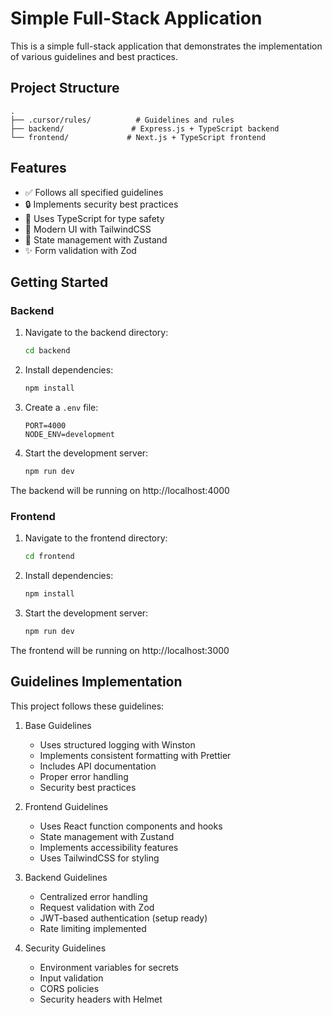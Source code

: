# Simple Full-Stack Application

This is a simple full-stack application that demonstrates the implementation of various guidelines and best practices.

## Project Structure

```
.
├── .cursor/rules/          # Guidelines and rules
├── backend/               # Express.js + TypeScript backend
└── frontend/             # Next.js + TypeScript frontend
```

## Features

- ✅ Follows all specified guidelines
- 🔒 Implements security best practices
- 📝 Uses TypeScript for type safety
- 🎨 Modern UI with TailwindCSS
- 🔄 State management with Zustand
- ✨ Form validation with Zod

## Getting Started

### Backend

1. Navigate to the backend directory:
   ```bash
   cd backend
   ```

2. Install dependencies:
   ```bash
   npm install
   ```

3. Create a `.env` file:
   ```
   PORT=4000
   NODE_ENV=development
   ```

4. Start the development server:
   ```bash
   npm run dev
   ```

The backend will be running on http://localhost:4000

### Frontend

1. Navigate to the frontend directory:
   ```bash
   cd frontend
   ```

2. Install dependencies:
   ```bash
   npm install
   ```

3. Start the development server:
   ```bash
   npm run dev
   ```

The frontend will be running on http://localhost:3000

## Guidelines Implementation

This project follows these guidelines:

1. Base Guidelines
   - Uses structured logging with Winston
   - Implements consistent formatting with Prettier
   - Includes API documentation
   - Proper error handling
   - Security best practices

2. Frontend Guidelines
   - Uses React function components and hooks
   - State management with Zustand
   - Implements accessibility features
   - Uses TailwindCSS for styling

3. Backend Guidelines
   - Centralized error handling
   - Request validation with Zod
   - JWT-based authentication (setup ready)
   - Rate limiting implemented

4. Security Guidelines
   - Environment variables for secrets
   - Input validation
   - CORS policies
   - Security headers with Helmet 